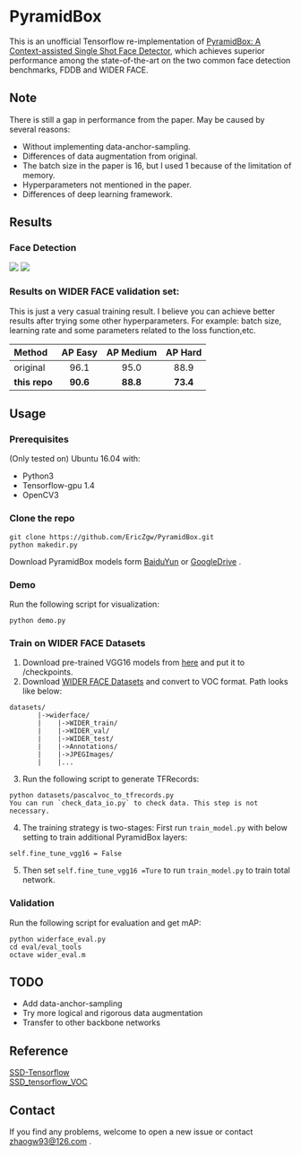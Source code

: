 PyramidBox
===
This is an unofficial Tensorflow re-implementation of [PyramidBox: A Context-assisted Single Shot Face Detector](https://arxiv.org/abs/1803.07737?context=cs), which achieves superior performance among the state-of-the-art on the two common face detection benchmarks, FDDB and WIDER FACE.

## Note
There is still a gap in performance from the paper. May be caused by several reasons:
* Without implementing data-anchor-sampling.
* Differences of data augmentation from original.
* The batch size in the paper is 16, but I used 1 because of the limitation of memory.
* Hyperparameters not mentioned in the paper.
* Differences of deep learning framework.

## Results
### Face Detection
![](https://github.com/EricZgw/PyramidBox/blob/master/demo/1_output.png)
![](https://github.com/EricZgw/PyramidBox/blob/master/demo/2_output.png)

### Results on WIDER FACE validation set:
This is just a very casual training result. I believe you can achieve better results after trying some other hyperparameters. For example: batch size, learning rate and some parameters related to the loss function,etc.
<center>
       
| Method | AP Easy | AP Medium | AP Hard |
|:-------|:-------:|:-------:|:-------:
| original | 96.1 | 95.0 | 88.9 |
| **this repo** | **90.6** | **88.8** | **73.4** |

</center>

## Usage
### Prerequisites
(Only tested on) Ubuntu 16.04 with:
* Python3
* Tensorflow-gpu 1.4
* OpenCV3
### Clone the repo 
```
git clone https://github.com/EricZgw/PyramidBox.git
python makedir.py
```
Download PyramidBox models form [BaiduYun](https://pan.baidu.com/s/1kC-G_e8louDig5Y-NK142g) or [GoogleDrive](https://drive.google.com/open?id=1VpR5wDXJWy3hjK3jsWa1GhSPA4YdejL3) .
### Demo
Run the following script for visualization:
```
python demo.py
```
### Train on WIDER FACE Datasets
1. Download pre-trained VGG16 models from [here](https://github.com/tensorflow/models/tree/master/research/slim) and put it to /checkpoints. <br>
2. Download [WIDER FACE Datasets](http://mmlab.ie.cuhk.edu.hk/projects/WIDERFace/) and convert to VOC format. Path looks like below:
```
datasets/
       |->widerface/
       |    |->WIDER_train/
       |    |->WIDER_val/
       |    |->WIDER_test/
       |    |->Annotations/
       |    |->JPEGImages/
       |    |...
```
3. Run the following script to generate TFRecords:
```
python datasets/pascalvoc_to_tfrecords.py
You can run `check_data_io.py` to check data. This step is not necessary.
```
4. The training strategy is two-stages:
First run `train_model.py` with below setting to train additional PyramidBox layers:
```
self.fine_tune_vgg16 = False
```
5. Then set `self.fine_tune_vgg16 =Ture` to run `train_model.py` to train total network.
### Validation
Run the following script for evaluation and get mAP:
```
python widerface_eval.py
cd eval/eval_tools
octave wider_eval.m
```

## TODO
* Add data-anchor-sampling
* Try more logical and rigorous data augmentation
* Transfer to other backbone networks

## Reference

[SSD-Tensorflow](https://github.com/balancap/SSD-Tensorflow)<br>
[SSD_tensorflow_VOC](https://github.com/LevinJ/SSD_tensorflow_VOC)

## Contact
If you find any problems, welcome to open a new issue or contact zhaogw93@126.com .
